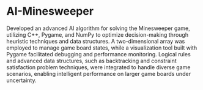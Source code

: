 # AI-Minesweeper
Developed an advanced AI algorithm for solving the Minesweeper game, utilizing C++, Pygame, and NumPy to optimize decision-making through heuristic techniques and data structures. A two-dimensional array was employed to manage game board states, while a visualization tool built with Pygame facilitated debugging and performance monitoring. Logical rules and advanced data structures, such as backtracking and constraint satisfaction problem techniques, were integrated to handle diverse game scenarios, enabling intelligent performance on larger game boards under uncertainty.
